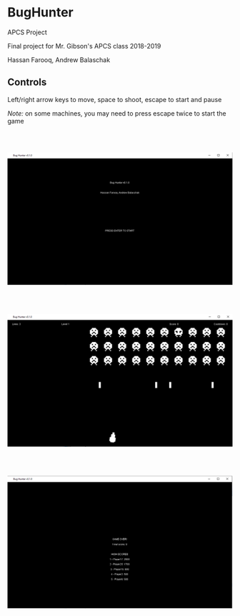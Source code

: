 # BugHunter
APCS Project

Final project for Mr. Gibson's APCS class 2018-2019

Hassan Farooq, Andrew Balaschak

## Controls
Left/right arrow keys to move, space to shoot, escape to start and pause

*Note:* on some machines, you may need to press escape twice to start the game


<br/><br/>

![Start screen](images/startScreen.PNG)

<br/><br/>

![Game](images/mainScreen.PNG)

<br/><br/>

![End screen](images/endScreen.PNG)
